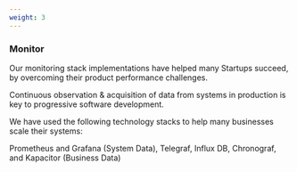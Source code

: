 ```yaml
---
weight: 3
---
```


### Monitor

Our monitoring stack implementations have helped many Startups succeed, by overcoming their product performance challenges.

Continuous observation & acquisition of data from systems in production is key to progressive software development. 

We have used the following technology stacks to help many businesses scale their systems:

Prometheus and Grafana (System Data), 
Telegraf, Influx DB, Chronograf, and Kapacitor (Business Data)
